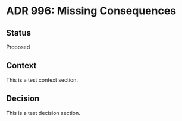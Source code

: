 # ADR 996: Missing Consequences

## Status

Proposed

## Context

This is a test context section.

## Decision

This is a test decision section.

